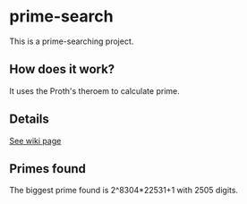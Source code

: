 # prime-search
This is a prime-searching project.
## How does it work?
It uses the Proth's theroem to calculate prime.
## Details
<html>
<a href='https://github.com/StevenJinyanCheng/prime-search/wiki'>See wiki page</a>
</html>

## Primes found
The biggest prime found is 2^8304\*22531+1 with 2505 digits.